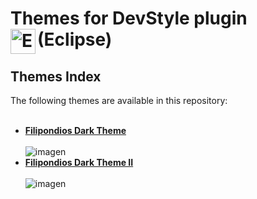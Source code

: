 # Themes for DevStyle plugin (Eclipse) <img align="left" alt="Eclipse" width="40px" src="https://victorvace.github.io/portfolio/res/eclipse.svg"/>

## Themes Index
The following themes are available in this repository:
<br></br>
- <b><a href="https://github.com/Filipondios/Eclipse-Dev-Style-Themes/blob/main/Dark%20Filipondios%20Theme.xml">Filipondios Dark Theme</a></b>
<br></br>
![imagen](https://user-images.githubusercontent.com/91225771/174331313-7926dc5e-9a64-46d2-82bf-dedc87503f9b.png)
- <a href="https://github.com/Filipondios/Eclipse-Dev-Style-Themes/blob/main/Dark%20Filipondios%20Theme%20II.xml"><b>Filipondios Dark Theme II</b></a>
<br></br>
![imagen](https://user-images.githubusercontent.com/91225771/174824337-4a4fa2fb-8e55-4785-aa78-1c58388ba8a6.png)
<br></br>
